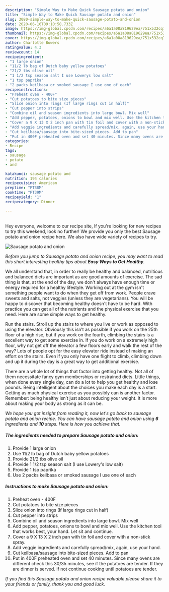 ```yaml
---
description: "Simple Way to Make Quick Sausage potato and onion"
title: "Simple Way to Make Quick Sausage potato and onion"
slug: 3080-simple-way-to-make-quick-sausage-potato-and-onion
date: 2020-06-16T09:10:58.733Z
image: https://img-global.cpcdn.com/recipes/a6a1a08a819629ea/751x532cq70/sausage-potato-and-onion-recipe-main-photo.jpg
thumbnail: https://img-global.cpcdn.com/recipes/a6a1a08a819629ea/751x532cq70/sausage-potato-and-onion-recipe-main-photo.jpg
cover: https://img-global.cpcdn.com/recipes/a6a1a08a819629ea/751x532cq70/sausage-potato-and-onion-recipe-main-photo.jpg
author: Charlotte Bowers
ratingvalue: 4.3
reviewcount: 14
recipeingredient:
- "1 large onion"
- "11/2 lb bag of Dutch baby yellow potatoes"
- "21/2 tbs olive oil"
- "1 1/2 tsp season salt I use Lowerys low salt"
- "1 tsp paprika"
- "2 packs keilbasa or smoked sausage I use one of each"
recipeinstructions:
- "Preheat oven - 400F"
- "Cut potatoes to bite size pieces"
- "Slice onion into rings (If large rings cut in half)"
- "Cut pepper into strips"
- "Combine oil and season ingredients into large bowl. Mix well"
- "Add pepper, potatoes, onions to bowl and mix well. Use the kitchen tool that works best, your hand. Let sit and continue."
- "Cover a 9 X 13 X 2 inch pan with tin foil and cover with a non-stick spray."
- "Add veggie ingredients and carefully spread/mix, again, use your hand."
- "Cut keilbasa/sausage into bite-sized pieces. Add to pan"
- "Put in 400F preheated oven and set 40 minutes. Since many ovens are different check this 30/35 minutes, see if the potatoes are tender. If they are dinner is served. If not continue cooking until potatoes are tender."
categories:
- Recipe
tags:
- sausage
- potato
- and

katakunci: sausage potato and 
nutrition: 194 calories
recipecuisine: American
preptime: "PT38M"
cooktime: "PT39M"
recipeyield: "1"
recipecategory: Dinner

---
```

<br>
Hey everyone, welcome to our recipe site, If you're looking for new recipes to try this weekend, look no further! We provide you only the best Sausage potato and onion recipe here. We also have wide variety of recipes to try.
<br>


![Sausage potato and onion](https://img-global.cpcdn.com/recipes/a6a1a08a819629ea/751x532cq70/sausage-potato-and-onion-recipe-main-photo.jpg)

<i>Before you jump to Sausage potato and onion recipe, you may want to read this short interesting healthy tips about <strong>Easy Ways to Get Healthy</strong>.</i>

We all understand that, in order to really be healthy and balanced, nutritious and balanced diets are important as are good amounts of exercise. The sad thing is that, at the end of the day, we don't always have enough time or energy required for a healthy lifestyle. Working out at the gym isn't something people want to do when they get off from work. People crave sweets and salts, not veggies (unless they are vegetarians). You will be happy to discover that becoming healthy doesn't have to be hard. With practice you can get all of the nutrients and the physical exercise that you need. Here are some simple ways to get healthy.

Run the stairs. Stroll up the stairs to where you live or work as opposed to using the elevator. Obviously this isn’t as possible if you work on the 25th floor of a high rise, but if you work on the fourth, climbing the stairs is a excellent way to get some exercise in. If you do work on a extremely high floor, why not get off the elevator a few floors early and walk the rest of the way? Lots of people opt for the easy elevator ride instead of making an effort on the stairs. Even if you only have one flight to climb, climbing down and up it during the day is a great way to get additional exercise. 

There are a whole lot of things that factor into getting healthy. Not all of them necessitate fancy gym memberships or restrained diets. Little things, when done every single day, can do a lot to help you get healthy and lose pounds. Being intelligent about the choices you make each day is a start. Getting as much physical exercise as you possibly can is another factor. Remember: being healthy isn’t just about reducing your weight. It is more about making your body as strong as it can be. 


<i>We hope you got insight from reading it, now let's go back to sausage potato and onion recipe. You can have sausage potato and onion using <strong>6</strong> ingredients and <strong>10</strong> steps. Here is how you achieve that.
</i>

##### The ingredients needed to prepare Sausage potato and onion:

1. Provide 1 large onion
1. Use 11/2 lb bag of Dutch baby yellow potatoes
1. Provide 21/2 tbs olive oil
1. Provide 1 1/2 tsp season salt (I use Lowery&#39;s low salt)
1. Provide 1 tsp paprika
1. Use 2 packs keilbasa or smoked sausage I use one of each


##### Instructions to make Sausage potato and onion:

1. Preheat oven - 400F
1. Cut potatoes to bite size pieces
1. Slice onion into rings (If large rings cut in half)
1. Cut pepper into strips
1. Combine oil and season ingredients into large bowl. Mix well
1. Add pepper, potatoes, onions to bowl and mix well. Use the kitchen tool that works best, your hand. Let sit and continue.
1. Cover a 9 X 13 X 2 inch pan with tin foil and cover with a non-stick spray.
1. Add veggie ingredients and carefully spread/mix, again, use your hand.
1. Cut keilbasa/sausage into bite-sized pieces. Add to pan
1. Put in 400F preheated oven and set 40 minutes. Since many ovens are different check this 30/35 minutes, see if the potatoes are tender. If they are dinner is served. If not continue cooking until potatoes are tender.


<i>If you find this Sausage potato and onion recipe valuable please share it to your friends or family, thank you and good luck.</i>
